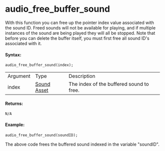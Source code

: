 # audio_free_buffer_sound

With this function you can free up the pointer index value associated
with the sound ID. Freed sounds will not be available for playing, and
if multiple instances of the sound are being played they will all be
stopped. Note that before you can delete the buffer itself, you must
first free all sound ID's associated with it.

#### Syntax:

``` gml
audio_free_buffer_sound(index);
```

|          |                                                                 |                                          |
|----------|-----------------------------------------------------------------|------------------------------------------|
| Argument | Type                                                            | Description                              |
| index    |  [Sound Asset](../../../../../../The_Asset_Editors/Sounds)  | The index of the buffered sound to free. |

#### Returns:

``` gml
N/A
```

#### Example:

``` gml
audio_free_buffer_sound(soundID);
```

The above code frees the buffered sound indexed in the variable
"soundID".
